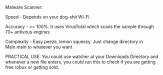 Malware Scanner:

Speed - Depends on your dog-shit Wi-Fi 

Accuracy - >= 100%. It uses VirusTotal which scans the sample through 70+ antivirus engines

Complexity - Easy peeze, lemon squeezy. Just change directory in Main.main to whatever you want

PRACTICAL USE:
You could use watcher at your Downloads Directory and whenever a new file enters, you could run this to check if you are getting free robux or getting sold.
